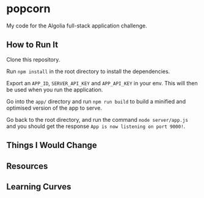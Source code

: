 # popcorn

My code for the Algolia full-stack application challenge.

## How to Run It

Clone this repository. 

Run `npm install` in the root directory to install the dependencies. 

Export an `APP_ID`, `SERVER_API_KEY` and `APP_API_KEY` in your env. This will then be used when you run the application.

Go into the `app/` directory and run `npm run build` to build a minified and optimised version of the app to serve.

Go back to the root directory, and run the command `node server/app.js` and you should get the response `App is now listening on port 9000!`.

## Things I Would Change

## Resources

## Learning Curves
